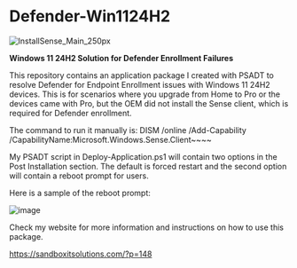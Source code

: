 # Defender-Win1124H2
 ![InstallSense_Main_250px](https://github.com/user-attachments/assets/9dfcda03-945e-447f-bb76-827dace1d869)

**Windows 11 24H2 Solution for Defender Enrollment Failures**

This repository contains an application package I created with PSADT to resolve Defender for Endpoint Enrollment issues with Windows 11 24H2 devices. This is for scenarios where you upgrade from Home to Pro or the devices came with Pro, but the OEM did not install the Sense client, which is required for Defender enrollment.

The command to run it manually is: 
DISM /online /Add-Capability /CapabilityName:Microsoft.Windows.Sense.Client~~~~

My PSADT script in Deploy-Application.ps1 will contain two options in the Post Installation section. The default is forced restart and the second option will contain a reboot prompt for users. 

Here is a sample of the reboot prompt:

![image](https://github.com/user-attachments/assets/e08f6572-9f5e-4b2d-b1e1-472ed0d3fa32)

Check my website for more information and instructions on how to use this package. 

https://sandboxitsolutions.com/?p=148

